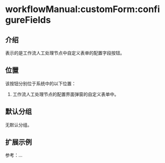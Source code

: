 # workflowManual:customForm:configureFields

## 介绍

表示的是工作流人工处理节点中自定义表单的配置字段按钮。

## 位置

该按钮分别位于系统中的以下位置：

1. 工作流人工处理节点的配置界面弹窗的自定义表单中。

## 默认分组

无默认分组。

## 扩展示例

参考：...
